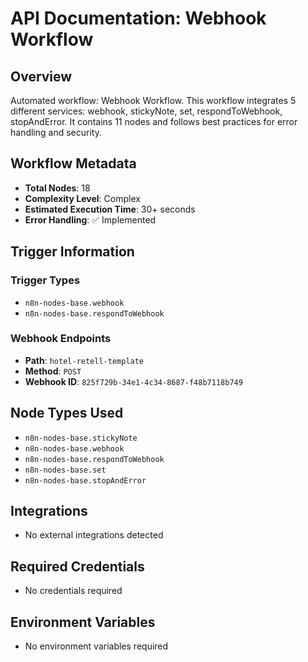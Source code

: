 # API Documentation: Webhook Workflow

## Overview
Automated workflow: Webhook Workflow. This workflow integrates 5 different services: webhook, stickyNote, set, respondToWebhook, stopAndError. It contains 11 nodes and follows best practices for error handling and security.

## Workflow Metadata
- **Total Nodes**: 18
- **Complexity Level**: Complex
- **Estimated Execution Time**: 30+ seconds
- **Error Handling**: ✅ Implemented

## Trigger Information
### Trigger Types
- `n8n-nodes-base.webhook`
- `n8n-nodes-base.respondToWebhook`

### Webhook Endpoints
- **Path**: `hotel-retell-template`
- **Method**: `POST`
- **Webhook ID**: `825f729b-34e1-4c34-8687-f48b7118b749`


## Node Types Used
- `n8n-nodes-base.stickyNote`
- `n8n-nodes-base.webhook`
- `n8n-nodes-base.respondToWebhook`
- `n8n-nodes-base.set`
- `n8n-nodes-base.stopAndError`

## Integrations
- No external integrations detected

## Required Credentials
- No credentials required

## Environment Variables
- No environment variables required
